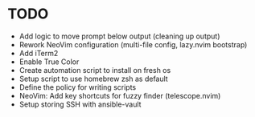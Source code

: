 # TODO

- Add logic to move prompt below output (cleaning up output)
- Rework NeoVim configuration (multi-file config, lazy.nvim bootstrap)
- Add iTerm2
- Enable True Color
- Create automation script to install on fresh os
- Setup script to use homebrew zsh as default
- Define the policy for writing scripts
- NeoVim: Add key shortcuts for fuzzy finder (telescope.nvim)
- Setup storing SSH with ansible-vault
